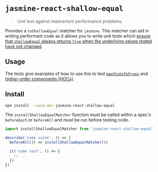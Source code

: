 # `jasmine-react-shallow-equal`
> Unit test against inadvertent performance problems.

Provides a `toShallowEqual` matcher for `jasmine`. This matcher can aid in writing performant code as it allows you to write unit tests which [ensure that `shallowEqual` always returns `true` when the underlying values tested have not changed](https://medium.com/@esamatti/react-js-pure-render-performance-anti-pattern-fb88c101332f).

## Usage

The tests give examples of how to use this to test [`mapStateToProps`](./src/__tests__/mapStateToProps.js) and [higher-order components (HOCs)](./src/__tests__/HOC.js).

## Install

```sh
npm install --save-dev jasmine-react-shallow-equal
```

The `installShallowEqualMatcher` function must be called within a spec's `beforeEach` or `beforeAll` and must be run before testing code.

```js
import installShallowEqualMatcher from 'jasmine-react-shallow-equal'

describe('some suite', () => {
  beforeAll(() => installShallowEqualMatcher())

  it('some test', () => {
    // ...
  })
})
```
